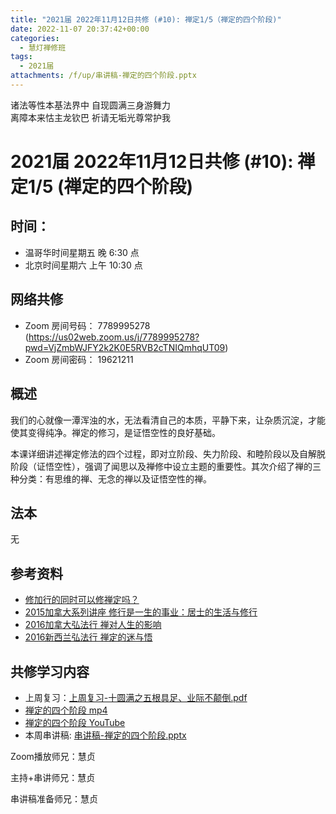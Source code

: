 ```yaml
---
title: "2021届 2022年11月12日共修 (#10): 禅定1/5（禅定的四个阶段)"
date: 2022-11-07 20:37:42+00:00
categories:
  - 慧灯禅修班
tags:
  - 2021届
attachments: /f/up/串讲稿-禅定的四个阶段.pptx
---
```

<!--StartFragment-->

诸法等性本基法界中 自现圆满三身游舞力\
离障本来怙主龙钦巴 祈请无垢光尊常护我

<!--EndFragment-->

# 2021届 2022年11月12日共修 (#10): 禅定1/5 (禅定的四个阶段)

<!--StartFragment-->

## 时间：

* 温哥华时间星期五 晚 6:30 点
* 北京时间星期六 上午 10:30 点

## 网络共修

* Zoom 房间号码： 7789995278 (<https://us02web.zoom.us/j/7789995278?pwd=VjZmbWJFY2k2K0E5RVB2cTNIQmhqUT09>)
* Zoom 房间密码： 19621211

<!--StartFragment-->

## 概述

<!--StartFragment-->

<!--StartFragment-->

我们的心就像一潭浑浊的水，无法看清自己的本质，平静下来，让杂质沉淀，才能使其变得纯净。禅定的修习，是证悟空性的良好基础。

<!--EndFragment-->

本课详细讲述禅定修法的四个过程，即对立阶段、失力阶段、和睦阶段以及自解脱阶段（证悟空性），强调了闻思以及禅修中设立主题的重要性。其次介绍了禅的三种分类：有思维的禅、无念的禅以及证悟空性的禅。

<!--EndFragment-->

## 法本

无

## 参考资料

* [修加行的同时可以修禅定吗？](https://fohuifayu.com/index.php/shipin-jingcui/wenda-zhailu/5719-V17026-V04)
* [2015加拿大系列讲座 修行是一生的事业：居士的生活与修行](https://fohuifayu.com/index.php/huideng-jiangtang/huanqiu-xilie/jia-na-da/1132-l15037)
* [2016加拿大弘法行 禅对人生的影响](https://fohuifayu.com/index.php/huideng-jiangtang/huanqiu-xilie/jia-na-da/1321-l16065)
* [2016新西兰弘法行 禅定的迷与悟](https://fohuifayu.com/index.php/huideng-jiangtang/huanqiu-xilie/xin-xilan/1320-l15014)

## **共修学习内容**

* 上周复习：[上周复习-十圆满之五根具足、业际不颠倒.pdf](/f/up/上周复习-十圆满之五根具足、业际不颠倒.pdf)
* [禅定的四个阶段 mp4](https://fohuifayu.com/index.php/huideng-jiangtang/fofa-jianxiu/chan-ding/819-l12027)
* [禅定的四个阶段 YouTube](https://www.youtube.com/watch?v=yCkrXLusouE)
* 本周串讲稿: [](https://www.huidengvan.com/f/up/%E5%8D%81%E5%9C%86%E6%BB%A1%E4%B9%8B%E5%BE%97%E4%BA%BA%E8%BA%AB%E4%B8%8E%E7%94%9F%E4%B8%AD%E5%9C%9F%E4%B8%B2%E8%AE%B2%E7%A8%BF.pdf)[](https://www.huidengvan.com/f/up/%E5%8D%81%E5%9C%86%E6%BB%A1%E4%B9%8B%E4%BA%94%E6%A0%B9%E5%85%B7%E8%B6%B3%E4%B8%8E%E4%B8%9A%E9%99%85%E4%B8%8D%E9%A2%A0%E5%80%92.pptx)[串讲稿-禅定的四个阶段.pptx](/f/up/串讲稿-禅定的四个阶段.pptx)



Zoom播放师兄：慧贞

主持+串讲师兄：慧贞

串讲稿准备师兄：慧贞

<!--EndFragment-->